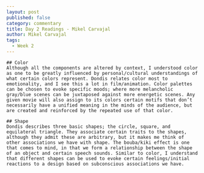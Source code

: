 ```yaml
---
layout: post
published: false
category: commentary
title: Day 2 Readings - Mikel Carvajal
author: Mikel Carvajal
tags:
  - Week 2
---
```

	## Color
	Although all the components are altered by context, I understood color as one to be greatly influenced by personal/cultural understandings of what certain colors represent. Dondis relates color most to emotionality, and I see this a lot in film/animation. Color palettes can be chosen to evoke specific moods; where more melancholic gray/blue scenes can be juxtaposed against more energetic scenes. Any given movie will also assign to its colors certain motifs that don’t necessarily have a unified meaning in the minds of the audience, but are created and reinforced by the repeated use of that color.

	## Shape
	Dondis describes three basic shapes; the circle, square, and equilateral triangle. They associate certain traits to the shapes, although they admit these are arbitrary, but it makes me think of other associations we have with shape. The bouba/kiki effect is one that comes to mind, in that we form a relationship between the shape of an object and certain speech sounds. Similar to color, I understand that different shapes can be used to evoke certain feelings/initial reactions to a design based on subconscious associations we have. 
